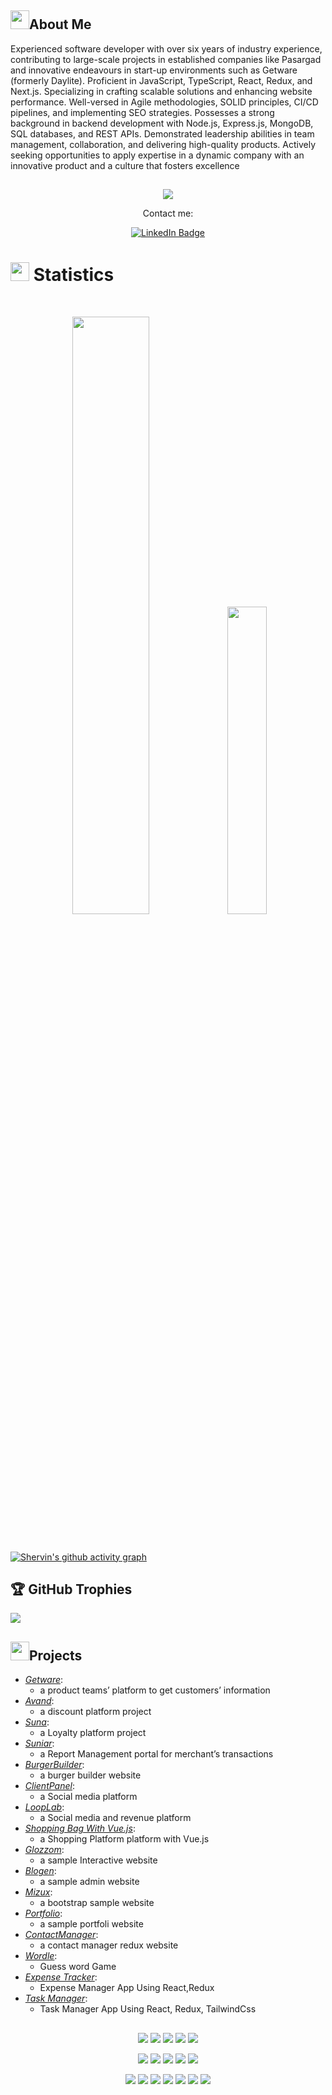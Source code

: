 ## <img src="https://user-images.githubusercontent.com/82110564/189553856-2e7f8f30-80b4-484f-bfaa-9e5eb10f24e5.gif" width="30">About Me
Experienced software developer with over six years of industry experience, contributing to large-scale projects in established companies like Pasargad and innovative endeavours in start-up environments such as Getware (formerly Daylite). Proficient in JavaScript, TypeScript, React, Redux, and Next.js. Specializing in crafting scalable solutions and enhancing website performance. Well-versed in Agile methodologies, SOLID principles, CI/CD pipelines, and implementing SEO strategies. Possesses a strong background in backend development with Node.js, Express.js, MongoDB, SQL databases, and REST APIs. Demonstrated leadership abilities in team management, collaboration, and delivering high-quality products. Actively seeking opportunities to apply expertise in a dynamic company with an innovative product and a culture that fosters excellence


##
<p align="center">
  <a href="https://github.com/sh-tajdini/readme-typing-svg"><img src="https://readme-typing-svg.herokuapp.com?lines=Hi,+I'm+Shervin;I+love+Programming;I+love+React;I+love+learning.;I+love+spreading+knowledge.;&center=true&width=500&height=50"></a>
</p>

<p align="center">Contact me:</p>
<p>
<div align="center">
<a href="https://www.linkedin.com/in/shervin-tajdini/">
    <img src="https://img.shields.io/badge/LinkedIn-blue?style=for-the-badge&logo=linkedin&logoColor=white" alt="LinkedIn Badge"/>
  </a>
</div>
</p>

# <img src="https://media4.giphy.com/media/MIGbtLZoVjbl0bYbAd/giphy.gif?cid=ecf05e472t2h0i8d7dcjaoau9iqtchhr899hxmpxzzgc7lyw&rid=giphy.gif" width="30"> Statistics

<br/>
<p align="center">
<!--      <img width="49.5%" src="https://github-readme-stats.vercel.app/api?username=sh-tajdini&show_icons=true&include_all_commits=true&theme=radical&hide_border=true"> -->
    <img width="49.5%" src="https://github-readme-streak-stats.herokuapp.com/?user=sh-tajdini&theme=radical">	
    <img width="35.5%" src="https://github-readme-stats.vercel.app/api/top-langs/?username=sh-tajdini&theme=radical&bg_color=282828&hide_border=true&include_all_commits=true&count_private=true&layout=compact">
</p>
<br>

[![Shervin's github activity graph](https://github-readme-activity-graph.vercel.app/graph?username=sh-tajdini&theme=react)](https://github.com/sh-tajdini/github-readme-activity-graph)


## 🏆 GitHub Trophies
<!--      ![](https://github-trophies.vercel.app/?username=sh-tajdini&&rank=S,AA,SSS,SS,SECRET)  -->
![](https://github-profile-trophy.vercel.app/?username=sh-tajdini&theme=dracula&no-frame=false&no-bg=false&margin-w=4&&rank=S,AA,A,AAA,SSS,SS,SECRET)



<!--    ### 🔝 Top Contributed Repo
![](https://github-contributor-stats.vercel.app/api?username=sh-tajdini&limit=5&theme=dracula&combine_all_yearly_contributions=true) -->

## <img src="https://media1.giphy.com/media/Q8PQ1KuarrYucCMVTJ/giphy.gif?cid=ecf05e47odgm8bs8cmb8cf1ijmfzqaeeu9fzmx6nbcv06ky2&rid=giphy.gif" width="30">Projects
<ul>
	<li><i><a href="https://github.com/sh-tajdini/Getware-Snap-Shots/tree/main">Getware</a></i>:<ul><li>a product teams’ platform to get customers’ information
</li></ul></li>
	<li><I><a href="https://github.com/sh-tajdini/Avand-Snap-Shots/tree/main">Avand</a></i>:<ul><li>a discount platform project</li></ul></li>
<li><i><a href="https://pep.co.ir/suna">Suna</a></i>:<ul><li>a Loyalty platform project</li></ul></li>
  <li><i><a href="https://pep.co.ir/suniar/">Suniar</a></i>:<ul><li>a Report Management portal for merchant’s transactions
</li>
  </ul>
  </li>
	<li><i><a href="https://react-my-burger-f2217.web.app/">BurgerBuilder</a></i>:<ul><li>a burger builder website</li></ul></li>
	<li><i><a href="https://dapper-toffee-5f8bf2.netlify.app/">ClientPanel</a></i>:<ul><li>a Social media platform</li></ul></li>
	<li><i><a href="https://shiny-chebakia-78e98b.netlify.app/">LoopLab</a></i>:<ul><li>a Social media and revenue platform</li></ul></li>
	<li><i><a href="https://shopping-bag-shervin.netlify.app/#/">Shopping Bag With Vue.js</a></i>:<ul><li>a Shopping Platform platform with Vue.js</li></ul></li>
	<li><i><a href="https://illustrious-parfait-fc0026.netlify.app/">Glozzom</a></i>:<ul><li>a sample Interactive website</li></ul></li>
	<li><i><a href="https://beautiful-taiyaki-5cedf9.netlify.app/">Blogen</a></i>:<ul><li>a sample admin website</li></ul></li>
	<li><i><a href="https://visionary-faloodeh-33db6c.netlify.app/">Mizux</a></i>:<ul><li>a bootstrap sample website</li></ul></li>
	<li><i><a href="https://cosmic-clafoutis-c8dbc8.netlify.app/">Portfolio</a></i>:<ul><li>a sample portfoli website</li></ul></li>
	<li><i><a href="https://golden-blancmange-011c5c.netlify.app/#/">ContactManager</a></i>:<ul><li>a contact manager redux website</li></ul></li>
	<li><i><a href="https://rococo-quokka-6131f0.netlify.app/">Wordle</a></i>:<ul><li>Guess word Game</li></ul>
	<li><i><a href="https://expensetracker-sh.netlify.app/">Expense Tracker</a></i>:<ul><li>Expense Manager App Using React,Redux</li></ul>
	<li><i><a href="https://shervintaskmanager.netlify.app/">Task Manager</a></i>:<ul><li>Task Manager App Using React, Redux, TailwindCss</li></ul>

</li>
 	
	
</ul>

##
<p>
<div align="center">
  <img src="https://img.shields.io/badge/React-3670A0?style=for-the-badge&logo=react&logoColor=ffdd54">
  <img src="https://img.shields.io/badge/Typescript-00AED8.svg?style=for-the-badge&logo=Typescript&logoColor=white">
  <img src="https://img.shields.io/badge/JavaScript-000000.svg?style=for-the-badge&logo=javascript&logoColor=F7E017">
  <img src="https://img.shields.io/badge/HTML5-F26624.svg?style=for-the-badge&logo=html5&logoColor=white">
  <img src="https://img.shields.io/badge/CSS-2465F1.svg?style=for-the-badge&logo=CSS3&logoColor=white">
</div>
</p>

<p>
<div align="center">
  <img src="https://img.shields.io/badge/Vite-black?style=for-the-badge&logo=vite&logoColor=white">
  <img src="https://img.shields.io/badge/FastAPI-005571?style=for-the-badge&logo=fastapi&logoColor=white">
  <img src="https://img.shields.io/badge/GitHub-%23121011.svg?style=for-the-badge&logo=github&logoColor=white">
  <img src="https://img.shields.io/badge/Git-%23F05033.svg?style=for-the-badge&logo=git&logoColor=white">
  <img src="https://img.shields.io/badge/AWS-%23181717.svg?style=for-the-badge&logo=amazonaws&logoColor=white">	
</div>
</p>

<p>
<div align="center">
  <img src="https://img.shields.io/badge/Visual%20Studio%20Code-0078d7.svg?style=for-the-badge&logo=visual-studio-code&logoColor=white">
  <img src="https://img.shields.io/badge/-Stackoverflow-FE7A16?style=for-the-badge&logo=stack-overflow&logoColor=white">
  <img src="https://img.shields.io/badge/adobephotoshop-%2331A8FF.svg?style=for-the-badge&logo=adobephotoshop&logoColor=white">
  <img src="https://img.shields.io/badge/Postman-FF6C37?style=for-the-badge&logo=postman&logoColor=white">
  <img src="https://img.shields.io/badge/Trello-%23026AA7.svg?style=for-the-badge&logo=Trello&logoColor=white">
  <img src="https://img.shields.io/badge/Jira-2684FF.svg?style=for-the-badge&logo=Jira&logoColor=white">
  <img src="https://img.shields.io/badge/Notion-%23000000.svg?style=for-the-badge&logo=notion&logoColor=white">
</div>
</p>
